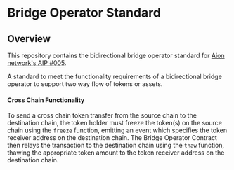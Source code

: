 # Bridge Operator Standard

## Overview

This repository contains the bidirectional bridge operator standard for [Aion network's AIP #005](https://github.com/Mavennet/AIP/blob/master/AIP-005/AIP%23005.md). 

A standard to meet the functionality requirements of a bidirectional bridge operator to support two way flow of tokens or assets.

#### Cross Chain Functionality

To send a cross chain token transfer from the source chain to the destination chain, the token holder must freeze the token(s) on the source chain using the `freeze` function, emitting an event which specifies the token receiver address on the destination chain. The Bridge Operator Contract then relays the transaction to the destination chain using the `thaw` function, thawing the appropriate token amount to the token receiver address on the destination chain.